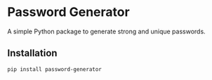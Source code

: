 # Password Generator

A simple Python package to generate strong and unique passwords.

## Installation

```sh
pip install password-generator
